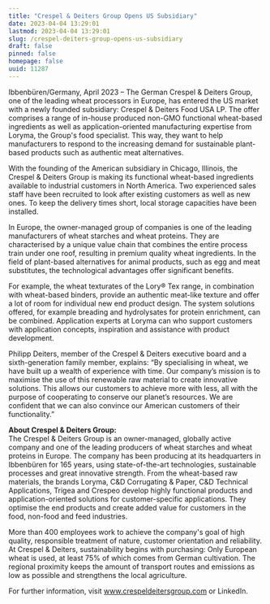 ```yaml
---
title: "Crespel & Deiters Group Opens US Subsidiary"
date: 2023-04-04 13:29:01
lastmod: 2023-04-04 13:29:01
slug: /crespel-deiters-group-opens-us-subsidiary
draft: false
pinned: false
homepage: false
uuid: 11287
---
```

<p>Ibbenbüren/Germany, April 2023 – The German Crespel & Deiters Group, one of the leading wheat processors in Europe, has entered the US market with a newly founded subsidiary: Crespel & Deiters Food USA LP. The offer comprises a range of in-house produced non-GMO functional wheat-based ingredients as well as application-oriented manufacturing expertise from Loryma, the Group's food specialist. This way, they want to help manufacturers to respond to the increasing demand for sustainable plant-based products such as authentic meat alternatives.</p>
<p>With the founding of the American subsidiary in Chicago, Illinois, the Crespel & Deiters Group is making its functional wheat-based ingredients available to industrial customers in North America. Two experienced sales staff have been recruited to look after existing customers as well as new ones. To keep the delivery times short, local storage capacities have been installed.</p>
<p>In Europe, the owner-managed group of companies is one of the leading manufacturers of wheat starches and wheat proteins. They are characterised by a unique value chain that combines the entire process train under one roof, resulting in premium quality wheat ingredients. In the field of plant-based alternatives for animal products, such as egg and meat substitutes, the technological advantages offer significant benefits.</p>
<p>For example, the wheat texturates of the Lory® Tex range, in combination with wheat-based binders, provide an authentic meat-like texture and offer a lot of room for individual new end product design. The system solutions offered, for example breading and hydrolysates for protein enrichment, can be combined. Application experts at Loryma can who support customers with application concepts, inspiration and assistance with product development.</p>
<p>Philipp Deiters, member of the Crespel & Deiters executive board and a sixth-generation family member, explains: “By specialising in wheat, we have built up a wealth of experience with time. Our company’s mission is to maximise the use of this renewable raw material to create innovative solutions. This allows our customers to achieve more with less, all with the purpose of cooperating to conserve our planet’s resources. We are confident that we can also convince our American customers of their functionality.”</p>
<p><strong>About Crespel & Deiters Group:</strong><br />
The Crespel & Deiters Group is an owner-managed, globally active company and one of the leading producers of wheat starches and wheat proteins in Europe. The company has been producing at its headquarters in Ibbenbüren for 165 years, using state-of-the-art technologies, sustainable processes and great innovative strength. From the wheat-based raw materials, the brands Loryma, C&D Corrugating & Paper, C&D Technical Applications, Trigea and Crespeo develop highly functional products and application-oriented solutions for customer-specific applications. They optimise the end products and create added value for customers in the food, non-food and feed industries.</p>
<p>More than 400 employees work to achieve the company's goal of high quality, responsible treatment of nature, customer orientation and reliability. At Crespel & Deiters, sustainability begins with purchasing: Only European wheat is used, at least 75% of which comes from German cultivation. The regional proximity keeps the amount of transport routes and emissions as low as possible and strengthens the local agriculture.</p>
<p>For further information, visit <a href="http://www.crespeldeitersgroup.com">www.crespeldeitersgroup.com</a> or LinkedIn.</p>
